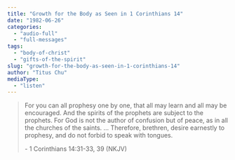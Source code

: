 ```yaml
---
title: "Growth for the Body as Seen in 1 Corinthians 14"
date: "1982-06-26"
categories: 
  - "audio-full"
  - "full-messages"
tags: 
  - "body-of-christ"
  - "gifts-of-the-spirit"
slug: "growth-for-the-body-as-seen-in-1-corinthians-14"
author: "Titus Chu"
mediaType: 
  - "listen"
---
```


> For you can all prophesy one by one, that all may learn and all may be encouraged. And the spirits of the prophets are subject to the prophets. For God is not the author of confusion but of peace, as in all the churches of the saints. ... Therefore, brethren, desire earnestly to prophesy, and do not forbid to speak with tongues.
> 
> \- 1 Corinthians 14:31-33, 39 (NKJV)
